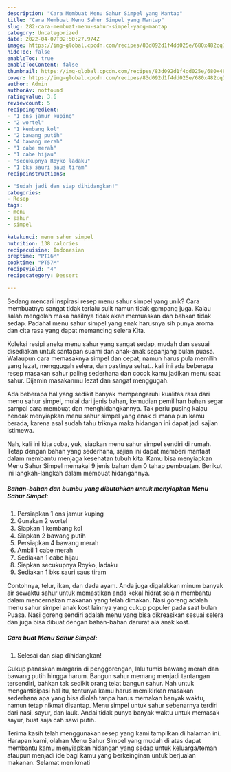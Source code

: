 ```yaml
---
description: "Cara Membuat Menu Sahur Simpel yang Mantap"
title: "Cara Membuat Menu Sahur Simpel yang Mantap"
slug: 282-cara-membuat-menu-sahur-simpel-yang-mantap
category: Uncategorized
date: 2022-04-07T02:50:27.974Z
image: https://img-global.cpcdn.com/recipes/83d092d1f4dd025e/680x482cq70/menu-sahur-simpel-foto-resep-utama.jpg
hideToc: false
enableToc: true
enableTocContent: false
thumbnail: https://img-global.cpcdn.com/recipes/83d092d1f4dd025e/680x482cq70/menu-sahur-simpel-foto-resep-utama.jpg
cover: https://img-global.cpcdn.com/recipes/83d092d1f4dd025e/680x482cq70/menu-sahur-simpel-foto-resep-utama.jpg
author: Admin
authorAv: notfound
ratingvalue: 3.6
reviewcount: 5
recipeingredient:
- "1 ons jamur kuping"
- "2 wortel"
- "1 kembang kol"
- "2 bawang putih"
- "4 bawang merah"
- "1 cabe merah"
- "1 cabe hijau"
- "secukupnya Royko ladaku"
- "1 bks sauri saus tiram"
recipeinstructions:

- "Sudah jadi dan siap dihidangkan!"
categories:
- Resep
tags:
- menu
- sahur
- simpel

katakunci: menu sahur simpel 
nutrition: 138 calories
recipecuisine: Indonesian
preptime: "PT16M"
cooktime: "PT57M"
recipeyield: "4"
recipecategory: Dessert

---
```





Sedang mencari inspirasi resep menu sahur simpel yang unik? Cara membuatnya sangat tidak terlalu sulit namun tidak gampang juga. Kalau salah mengolah maka hasilnya tidak akan memuaskan dan bahkan tidak sedap. Padahal menu sahur simpel yang enak harusnya sih punya aroma dan cita rasa yang dapat memancing selera Kita.





Koleksi resipi aneka menu sahur yang sangat sedap, mudah dan sesuai disediakan untuk santapan suami dan anak-anak sepanjang bulan puasa. Walaupun cara memasaknya simpel dan cepat, namun harus pula memilih yang lezat, menggugah selera, dan pastinya sehat.. kali ini ada beberapa resep masakan sahur paling sederhana dan cocok kamu jadikan menu saat sahur. Dijamin masakanmu lezat dan sangat menggugah.

Ada beberapa hal yang sedikit banyak mempengaruhi kualitas rasa dari menu sahur simpel, mulai dari jenis bahan, kemudian pemilihan bahan segar sampai cara membuat dan menghidangkannya. Tak perlu pusing kalau hendak menyiapkan menu sahur simpel yang enak di mana pun kamu berada, karena asal sudah tahu triknya maka hidangan ini dapat jadi sajian istimewa.






Nah, kali ini kita coba, yuk, siapkan menu sahur simpel sendiri di rumah. Tetap dengan bahan yang sederhana, sajian ini dapat memberi manfaat dalam membantu menjaga kesehatan tubuh kita. Kamu bisa menyiapkan Menu Sahur Simpel memakai 9 jenis bahan dan 0 tahap pembuatan. Berikut ini langkah-langkah dalam membuat hidangannya.

<!--inarticleads1-->

##### Bahan-bahan dan bumbu yang dibutuhkan untuk menyiapkan Menu Sahur Simpel:

1. Persiapkan 1 ons jamur kuping
1. Gunakan 2 wortel
1. Siapkan 1 kembang kol
1. Siapkan 2 bawang putih
1. Persiapkan 4 bawang merah
1. Ambil 1 cabe merah
1. Sediakan 1 cabe hijau
1. Siapkan secukupnya Royko, ladaku
1. Sediakan 1 bks sauri saus tiram


Contohnya, telur, ikan, dan dada ayam. Anda juga digalakkan minum banyak air sewaktu sahur untuk memastikan anda kekal hidrat selain membantu dalam mencernakan makanan yang telah dimakan. Nasi goreng adalah menu sahur simpel anak kost lainnya yang cukup populer pada saat bulan Puasa. Nasi goreng sendiri adalah menu yang bisa dikreasikan sesuai selera dan juga bisa dibuat dengan bahan-bahan darurat ala anak kost. 

<!--inarticleads2-->

##### Cara buat Menu Sahur Simpel:


1. Selesai dan siap dihidangkan!

Cukup panaskan margarin di penggorengan, lalu tumis bawang merah dan bawang putih hingga harum. Bangun sahur memang menjadi tantangan tersendiri, bahkan tak sedikit orang telat bangun sahur. Nah untuk mengantisipasi hal itu, tentunya kamu harus memikirkan masakan sederhana apa yang bisa diolah tanpa harus memakan banyak waktu, namun tetap nikmat disantap. Menu simpel untuk sahur sebenarnya terdiri dari nasi, sayur, dan lauk. Andai tidak punya banyak waktu untuk memasak sayur, buat saja cah sawi putih. 

Terima kasih telah menggunakan resep yang kami tampilkan di halaman ini. Harapan kami, olahan Menu Sahur Simpel yang mudah di atas dapat membantu kamu menyiapkan hidangan yang sedap untuk keluarga/teman ataupun menjadi ide bagi kamu yang berkeinginan untuk berjualan makanan. Selamat menikmati
